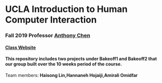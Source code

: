 # UCLA Introduction to Human Computer Interaction #

### Fall 2019 Professor [Anthony Chen](https://www.ee.ucla.edu/xiang-anthony-chen/) ###
#### [Class Website](https://www.notion.so/2019-Fall-ECE-209AS-Human-Computer-Interaction-82df29ed1b1f49c4bcb245550133f3f8) ###

#### This repository includes two projects under Bakeoff1 and Bakeoff2 that our group built over the 10 weeks period of the course. #####

Team members: 
**Haisong Lin,Hannaneh Hojaiji,Amirali Omidfar** 

